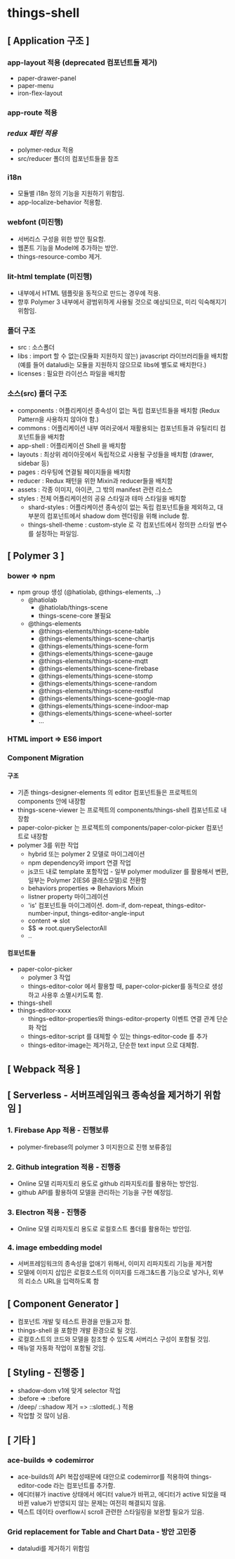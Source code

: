 # things-shell

## [ Application 구조 ]
### app-layout 적용 (deprecated 컴포넌트들 제거)
- paper-drawer-panel
- paper-menu
- iron-flex-layout
### app-route 적용
### ***redux 패턴 적용***
- polymer-redux 적용
- src/reducer 폴더의 컴포넌트들을 참조
### i18n
- 모듈별 i18n 정의 기능을 지원하기 위함임.
- app-localize-behavior 적용함.
### webfont (미진행)
- 서버리스 구성을 위한 방안 필요함.
- 웹폰트 기능을 Model에 추가하는 방안.
- things-resource-combo 제거.
### lit-html template (미진행)
- 내부에서 HTML 템플릿을 동적으로 만드는 경우에 적용.
- 향후 Polymer 3 내부에서 광범위하게 사용될 것으로 예상되므로, 미리 익숙해지기 위함임.
### 폴더 구조
- src : 소스폴더
- libs : import 할 수 없는(모듈화 지원하지 않는) javascript 라이브러리들을 배치함 (예를 들어 dataludi는 모듈을 지원하지 않으므로 libs에 별도로 배치한다.)
- licenses : 필요한 라이선스 파일을 배치함
### 소스(src) 폴더 구조
- components : 어플리케이션 종속성이 없는 독립 컴포넌트들을 배치함 (Redux Pattern을 사용하지 않아야 함.)
- commons : 어플리케이션 내부 여러곳에서 재활용되는 컴포넌트들과 유틸리티 컴포넌트들을 배치함
- app-shell : 어플리케이션 Shell 을 배치함
- layouts : 최상위 레이아웃에서 독립적으로 사용될 구성들을 배치함 (drawer, sidebar 등)
- pages : 라우팅에 연결될 페이지들을 배치함
- reducer : Redux 패턴을 위한 Mixin과 reducer들을 배치함
- assets : 각종 이미지, 아이콘, 그 밖의 manifest 관련 리소스
- styles : 전체 어플리케이션의 공유 스타일과 테마 스타일을 배치함
  - shard-styles : 어플라케이션 종속성이 없는 독립 컴포넌트들을 제외하고, 대부분의 컴포넌트에서 shadow dom 렌더링을 위해 include 함.
  - things-shell-theme : custom-style 로 각 컴포넌트에서 정의한 스타일 변수를 설정하는 파일임.
## [ Polymer 3 ]
### bower => npm
- npm group 생성 (@hatiolab, @things-elements, ..)
  - @hatiolab
    - @hatiolab/things-scene
    - things-scene-core 불필요
  - @things-elements
    - @things-elements/things-scene-table
    - @things-elements/things-scene-chartjs
    - @things-elements/things-scene-form
    - @things-elements/things-scene-gauge
    - @things-elements/things-scene-mqtt
    - @things-elements/things-scene-firebase
    - @things-elements/things-scene-stomp
    - @things-elements/things-scene-random
    - @things-elements/things-scene-restful
    - @things-elements/things-scene-google-map
    - @things-elements/things-scene-indoor-map
    - @things-elements/things-scene-wheel-sorter
    - ...
### HTML import => ES6 import
### Component Migration
#### 구조
- 기존 things-designer-elements 의 editor 컴포넌트들은 프로젝트의 components 안에 내장함
- things-scene-viewer 는 프로젝트의 components/things-shell 컴포넌트로 내장함
- paper-color-picker 는 프로젝트의 components/paper-color-picker 컴포넌트로 내장함
- polymer 3를 위한 작업
  - hybrid 또는 polymer 2 모델로 마이그레이션
  - npm dependency와 import 연결 작업
  - js코드 내로 template 포함작업 - 일부 polymer modulizer 를 활용해서 변환, 일부는 Polymer 2(ES6 클래스모델)로 전환함
  - behaviors properties => Behaviors Mixin
  - listner property 마이그레이션
  - 'is' 컴포넌트들 마이그레이션. dom-if, dom-repeat, things-editor-number-input, things-editor-angle-input
  - content => slot
  - $$ => root.querySelectorAll
  - ..
#### 컴포넌트들
- paper-color-picker
  - polymer 3 작업
  - things-editor-color 에서 활용할 때, paper-color-picker를 동적으로 생성하고 사용후 소멸시키도록 함.
- things-shell
- things-editor-xxxx
  - things-editor-properties와 things-editor-property 이벤트 연결 관계 단순화 작업
  - things-editor-script 를 대체할 수 있는 things-editor-code 를 추가
  - things-editor-image는 제거하고, 단순한 text input 으로 대체함.
## [ Webpack 적용 ]
## [ Serverless - 서버프레임워크 종속성을 제거하기 위함임 ]
### 1. Firebase App 적용 - 진행보류
- polymer-firebase의 polymer 3 미지원으로 진행 보류중임
### 2. Github integration 적용 - 진행중
- Online 모델 리파지토리 용도로 github 리파지토리를 활용하는 방안임.
- github API를 활용하여 모델을 관리하는 기능을 구현 예정임.
### 3. Electron 적용 - 진행중
- Online 모델 리파지토리 용도로 로컬호스트 폴더를 활용하는 방안임.
### 4. image embedding model
- 서버프레임워크의 종속성을 없애기 위해서, 이미지 리파지토리 기능을 제거함
- 모델에 이미지 삽입은 로컬호스트의 이미지를 드래그&드롭 기능으로 넣거나, 외부의 리소스 URL을 입력하도록 함
## [ Component Generator ]
- 컴포넌트 개발 및 테스트 환경을 만들고자 함.
- things-shell 을 포함한 개발 환경으로 될 것임.
- 로컬호스트의 코드와 모델을 참조할 수 있도록 서버리스 구성이 포함될 것임.
- 매뉴얼 자동화 작업이 포함될 것임.
## [ Styling - 진행중 ]
- shadow-dom v1에 맞게 selector 작업
- :before => ::before
- /deep/ ::shadow 제거 => ::slotted(..) 적용
- 작업할 것 많이 남음.
## [ 기타 ]
### ace-builds => codemirror
- ace-builds의 API 복잡성때문에 대안으로 codemirror를 적용하여 things-editor-code 라는 컴포넌트를 추가함.
- 에디터뷰가 inactive 상태에서 에디터 value가 바뀌고, 에디터가 active 되었을 때 바뀐 value가 반영되지 않는 문제는 여전히 해결되지 않음.
- 텍스트 데이타 overflow시 scroll 관련한 스타일링을 보완할 필요가 있음.
### Grid replacement for Table and Chart Data - 방안 고민중
- dataludi를 제거하기 위함임


